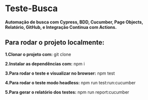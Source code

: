 # Teste-Busca
**Automação de busca com Cypress, BDD, Cucumber, Page Objects, Relatório, GitHub, e Integração Continua com Actions.**


## Para rodar o projeto localmente:
**<p> 1.Clonar o projeto com:** git clone</p>
**<p> 2.Instalar as dependências com:** npm i</p>
**<p> 3.Para rodar o teste e visualizar no browser:** npm test</p>
**<p> 4.Para rodar o teste modo headless:** npm run test:run:cucumber</p>
**<p> 5.Para gerar o relatório dos testes:** npm run report:cucumber</p>
